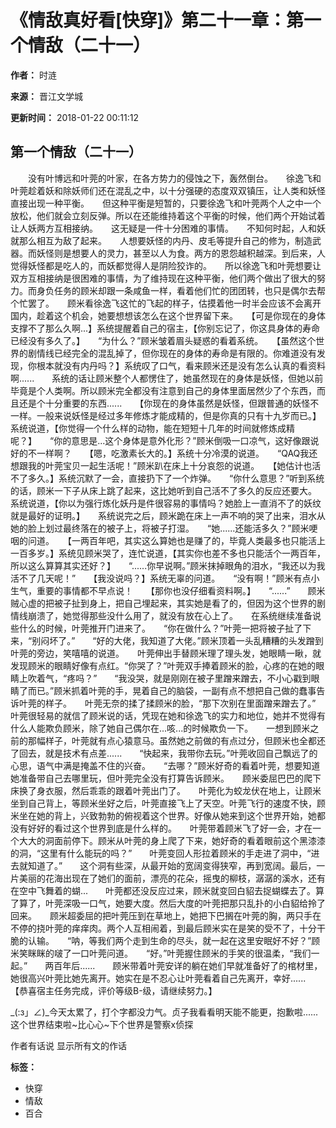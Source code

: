 # 《情敌真好看[快穿]》第二十一章：第一个情敌（二十一）

**作者：** 时涟

**来源：** 晋江文学城

**更新时间：** 2018-01-22 00:11:12

## 第一个情敌（二十一）

　　没有叶博远和叶莞的叶家，在各方势力的侵蚀之下，轰然倒台。　　徐逸飞和叶莞趁着妖和除妖师们还在混乱之中，以十分强硬的态度双双镇压，让人类和妖怪直接出现一种平衡。　　但这种平衡是短暂的，只要徐逸飞和叶莞两个人之中一个放松，他们就会立刻反弹。所以在还能维持着这个平衡的时候，他们两个开始试着让人妖两方互相接纳。　　这无疑是一件十分困难的事情。　　不知何时起，人和妖就那么相互为敌了起来。　　人想要妖怪的内丹、皮毛等提升自己的修为，制造武器。而妖怪则是想要人的灵力，甚至以人为食。两方的恩怨越积越深。到后来，人觉得妖怪都是吃人的，而妖都觉得人是阴险狡诈的。　　所以徐逸飞和叶莞想要让双方互相接纳是很困难的事情，为了维持现在这种平衡，他们两个做出了很大的努力。而身负任务的顾米却跟一条咸鱼一样，看着他们忙的团团转，也只是偶尔去帮个忙罢了。　　顾米看徐逸飞这忙的飞起的样子，估摸着他一时半会应该不会离开国内，趁着这个机会，她要想想该怎么在这个世界留下来。　　【可是你现在的身体支撑不了那么久啊...】系统提醒着自己的宿主，【你别忘记了，你这具身体的寿命已经没有多久了。】　　“为什么？”顾米皱着眉头疑惑的看着系统。　　【虽然这个世界的剧情线已经完全的混乱掉了，但你现在的身体的寿命是有限的。你难道没有发现，你根本就没有内丹吗？】系统叹了口气，看来顾米还是没有怎么认真的看资料啊......　　系统的话让顾米整个人都愣住了，她虽然现在的身体是妖怪，但她以前毕竟是个人类啊。所以顾米完全都没有注意到自己的身体里面居然少了个东西，而且还是个十分重要的东西......　　【你现在的身体虽然是妖怪，但跟普通的妖怪不一样。一般来说妖怪是经过多年修炼才能成精的，但是你真的只有十九岁而已。】系统说道，【你觉得一个什么样的动物，能在短短十几年的时间就修炼成精呢？】　　“你的意思是...这个身体是意外化形？”顾米倒吸一口凉气，这好像跟说好的不一样啊？　　【嗯，吃激素长大的。】系统十分冷漠的说道。　　“QAQ我还想跟我的叶莞宝贝一起生活呢！”顾米趴在床上十分哀怨的说道。　　【她估计也活不了多久。】系统沉默了一会，直接扔下了一个炸弹。　　“你什么意思？”听到系统的话，顾米一下子从床上跳了起来，这比她听到自己活不了多久的反应还要大。　　系统说道，【你以为强行炼化妖丹是件很容易的事情吗？她脸上一直消不了的妖纹就是最好的证明。】　　系统说完之后，顾米跪在床上一声不响的哭了出来，泪水从她的脸上划过最终落在的被子上，将被子打湿。　　“她......还能活多久？”顾米哽咽的问道。　　【一两百年吧，其实这么算她也是赚了的，毕竟人类最多也只能活上一百多岁。】系统见顾米哭了，连忙说道，【其实你也差不多也只能活个一两百年，所以这么算算其实还好？】　　“......你早说啊。”顾米抹掉眼角的泪水，“我还以为我活不了几天呢！”　　【我没说吗？】系统无辜的问道。　　“没有啊！”顾米有点小生气，重要的事情都不早点说！　　【那你也没仔细看资料啊。】　　“......”　　顾米贼心虚的把被子扯到身上，把自己埋起来，其实她是看了的，但因为这个世界的剧情线崩溃了，她觉得那些没什么用了，就没有放在心上了。　　在系统继续准备说些什么的时候，叶莞推开门进来了。　　“你在做什么？”叶莞一把将被子扯了下来，“别闷坏了。”　　“好的大佬，我知道了大佬。”顾米顶着一头乱糟糟的头发蹭到叶莞的旁边，笑嘻嘻的说道。　　叶莞伸出手替顾米理了理头发，她眼睛一瞅，就发现顾米的眼睛好像有点红。“你哭了？”叶莞双手捧着顾米的脸，心疼的在她的眼睛上吹着气，“疼吗？”　　“我没哭，就是刚刚在被子里蹭来蹭去，不小心戳到眼睛了而已。”顾米抓着叶莞的手，晃着自己的脑袋，一副有点不想把自己做的蠢事告诉叶莞的样子。　　叶莞无奈的揉了揉顾米的脸，“那下次别在里面蹭来蹭去了。”　　叶莞很轻易的就信了顾米说的话，凭现在她和徐逸飞的实力和地位，她并不觉得有什么人能欺负顾米，除了她自己偶尔在...咳...的时候欺负一下。　　一想到顾米之前的那幅样子，叶莞就有点心猿意马。虽然她之前做的有点过分，但顾米也全都还了回去，就是技术有点差......　　“快起来，我带你去玩。”叶莞收回自己飘远了的心思，语气中满是掩盖不住的兴奋。　　“去哪？”顾米好奇的看着叶莞，想要知道她准备带自己去哪里玩，但叶莞完全没有打算告诉顾米。　　顾米委屈巴巴的爬下床换了身衣服，然后乖乖的跟着叶莞出门了。　　叶莞化为蛟龙伏在地上，让顾米坐到自己背上，等顾米坐好之后，叶莞直接飞上了天空。叶莞飞行的速度不快，顾米坐在她的背上，兴致勃勃的俯视着这个世界。好像从她来到这个世界开始，她都没有好好的看过这个世界到底是什么样的。　　叶莞带着顾米飞了好一会，才在一个大大的洞面前停下。顾米从叶莞的身上爬了下来，她好奇的看着眼前这个黑漆漆的洞，“这里有什么能玩的吗？”　　叶莞变回人形拉着顾米的手走进了洞中，“进去就知道了。”　　这个洞有些深，从最开始的宽阔变得狭窄，再到宽阔。最后，一片美丽的花海出现在了她们的面前，漂亮的花朵，摇曳的柳枝，潺潺的溪水，还有在空中飞舞着的蝴...　　叶莞都还没反应过来，顾米就变回白貂去捉蝴蝶去了。算了算了，叶莞深吸一口气，她要大度。然后大度的叶莞把那只乱扑的小白貂给拎了回来。　　顾米超委屈的把叶莞压到在草地上，她把下巴搁在叶莞的胸，两只手在不停的挠叶莞的痒痒肉。两个人互相闹着，到最后顾米实在是笑的受不了，十分干脆的认输。　　“呐，等我们两个走到生命的尽头，就一起在这里安眠好不好？”顾米笑眯眯的啵了一口叶莞问道。　　“好。”叶莞握住顾米的手笑的很温柔，“我们一起。”　　两百年后......　　顾米带着叶莞安详的躺在她们早就准备好了的棺材里，她很高兴叶莞比她先离开。她实在是不忍心让叶莞看着自己先离开，幸好......　　【恭喜宿主任务完成，评价等级B-级，请继续努力。】

\_(:з」∠)\_今天太累了，打个字都没力气。贞子我看看明天能不能更，抱歉啦......这个世界结束啦~比心心~下个世界是警察x侦探

作者有话说 显示所有文的作话

**标签：**

*   快穿
*   情敌
*   百合
